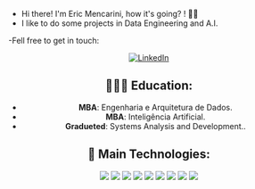 - Hi there! I'm Eric Mencarini, how it's going? ! 👋👋
- I like to do some projects in Data Engineering and A.I.

-Fell free to get in touch:
<center>
<a href="https://www.linkedin.com/in/ericmencarini/" target="_blank">
    <img src="https://img.shields.io/badge/linkedin-%230077B5.svg?&style=for-the-badge&logo=linkedin&logoColor=white&color=071A2C" alt="LinkedIn"/>
  </a>


## 👨🏻‍🎓 Education:
  - **MBA**: Engenharia e Arquitetura de Dados.
  - **MBA**: Inteligência Artificial.
  - **Gradueted**: Systems Analysis and Development..


## 💼 Main Technologies:

![](https://img.shields.io/badge/Python-3776AB?style=flat&logo=python&logoColor=white) ![](https://img.shields.io/badge/SQL-3776AB?style=flat&logo=python&logoColor=white)
![](https://img.shields.io/badge/Docker-2496ED?style=flat&logo=docker&logoColor=white)
![](https://img.shields.io/badge/Airflow-F2C811?style=flat&logo=microsoft-power-bi&logoColor=white)
![](https://img.shields.io/badge/PostgreSQL-336791?style=flat&logo=postgresql&logoColor=white)
![](https://img.shields.io/badge/Kafka-231F20?style=flat&logo=apache-kafka&logoColor=white)
![](https://img.shields.io/badge/Spark-E25A1C?style=flat&logo=apache-spark&logoColor=white)
![](https://img.shields.io/badge/Cassandra-1287B1?style=flat&logo=apache-cassandra&logoColor=white)
![](https://img.shields.io/badge/Power_BI-F2C811?style=flat&logo=microsoft-power-bi&logoColor=white)


<!---
EricMencarini/EricMencarini is a ✨ special ✨ repository because its `README.md` (this file) appears on your GitHub profile.
You can click the Preview link to take a look at your changes.
--->
